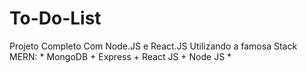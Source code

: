 # To-Do-List
Projeto Completo Com Node.JS e  React.JS  Utilizando a famosa Stack MERN: * MongoDB + Express + React JS + Node JS *
